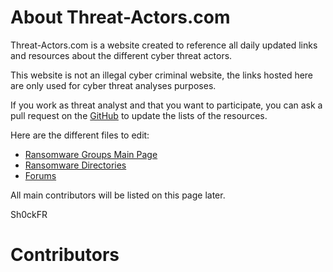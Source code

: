 # About Threat-Actors.com

Threat-Actors.com is a website created to reference all daily updated links and resources about the different cyber threat actors.

This website is not an illegal cyber criminal website, the links hosted here are only used for cyber threat analyses purposes.

If you work as threat analyst and that you want to participate, you can ask a pull request on the [GitHub](https://github.com/Sh0ckFR/threat-actors.com) to update the lists of the resources.

Here are the different files to edit:

* [Ransomware Groups Main Page](https://github.com/Sh0ckFR/threat-actors.com/blob/main/content/ransomwaregroups/_index.md)
* [Ransomware Directories](https://github.com/Sh0ckFR/threat-actors.com/tree/main/content/ransomwaregroups)
* [Forums](https://github.com/Sh0ckFR/threat-actors.com/blob/main/content/forums/_index.md)

All main contributors will be listed on this page later.

Sh0ckFR

# Contributors